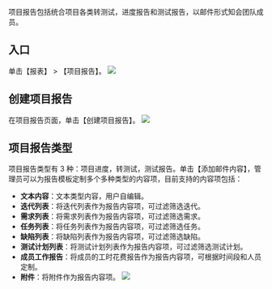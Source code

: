 项目报告包括统合项目各类转测试，进度报告和测试报告，以邮件形式知会团队成员。

## 入口
单击【报表】 > 【项目报告】。
![](http://imgcache.tcecqpoc.fsphere.cn/image/mc.qcloudimg.com/static/img/d70a522838d43f3ea6a1f4f8dd379520/image.jpg)
## 创建项目报告
在项目报告页面，单击【创建项目报告】。
![](http://imgcache.tcecqpoc.fsphere.cn/image/mc.qcloudimg.com/static/img/1a899426a5ef5ab6da40351ae120b76e/image.jpg)
## 项目报告类型
项目报告类型有 3 种：项目进度，转测试，测试报告。单击【添加邮件内容】，管理员可以为报告模板定制多个多种类型的内容项，目前支持的内容项包括：
- **文本内容**：文本类型内容，用户自编辑。
- **迭代列表**：将迭代列表作为报告内容项，可过滤筛选迭代。
- **需求列表**：将需求列表作为报告内容项，可过滤筛选需求。
- **任务列表**：将任务列表作为报告内容项，可过滤筛选任务。
- **缺陷列表**：将缺陷列表作为报告内容项，可过滤筛选缺陷。
- **测试计划列表**：将测试计划列表作为报告内容项，可过滤筛选测试计划。
- **成员工作报告**：将成员的工时花费报告作为报告内容项，可根据时间段和人员定制。
- **附件**：将附件作为报告内容项。
![](http://imgcache.tcecqpoc.fsphere.cn/image/mc.qcloudimg.com/static/img/498582e30e1904917cbc9f1bea17ea44/image.jpg)





